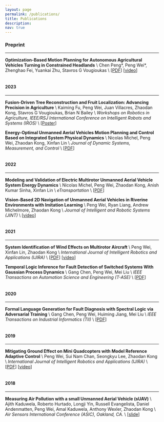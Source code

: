 ```yaml
---
layout: page
permalink: /publications/
title: Publications
description: 
nav: true
---
```

<!-- _pages/publications.md -->
### Preprint
___

**Optimization-Based Motion Planning for Autonomous Agricultural Vehicles Turning in Constrained Headlands** \\
Chen Peng*, Peng Wei*, Zhenghao Fei, Yuankai Zhu, Stavros G Vougioukas \\
[[PDF](https://arxiv.org/abs/2308.01117)] [[video](https://www.youtube.com/watch?v=sf0uDFwpSfo)]
</br></br>


#### 2023
___
**Fusion-Driven Tree Reconstruction and Fruit Localization: Advancing Precision in Agriculture** \\
Kaiming Fu, Peng Wei, Juan Villacres, Zhaodan Kong, Stavros G Vougioukas, Brian N Bailey \\
*Workshops on Robotics in Agriculture, IEEE/RSJ International Conference on Intelligent Robots and Systems (IROS)* \\
[[Poster](https://arxiv.org/abs/2310.15138)]

**Energy-Optimal Unmanned Aerial Vehicles Motion Planning and Control Based on Integrated System Physical Dynamics** \\
Nicolas Michel, Peng Wei, Zhaodan Kong, Xinfan Lin \\
*Journal of Dynamic Systems, Measurement, and Control* \\
[[PDF](https://asmedigitalcollection.asme.org/dynamicsystems/article/145/4/041002/1154458/Energy-Optimal-Unmanned-Aerial-Vehicles-Motion)]
</br></br>

#### 2022
___

**Modeling and Validation of Electric Multirotor Unmanned Aerial Vehicle System Energy Dynamics** \\
Nicolas Michel, Peng Wei, Zhaodan Kong, Anish Kumar Sinha, Xinfan Lin \\
*eTransportation* \\
[[PDF](https://www.sciencedirect.com/science/article/pii/S2590116822000194)]

**Vision-Based 2D Navigation of Unmanned Aerial Vehicles in Riverine Environments with Imitation Learning** \\
Peng Wei, Ryan Liang, Andrew Michelmore, Zhaodan Kong \\
*Journal of Intelligent and Robotic Systems (JINT)* \\
[[video](https://www.youtube.com/watch?v=aPOqHHGbZgs)]
</br></br>

#### 2021
___

**System Identification of Wind Effects on Multirotor Aircraft** \\
Peng Wei, Xinfan Lin, Zhaodan Kong \\
*International Journal of Intelligent Robotics and Applications (IJIRA)* \\
[[PDF](https://link.springer.com/article/10.1007%2Fs41315-021-00185-0)] [[video](https://www.youtube.com/watch?v=GMs6V17wkkg)]

**Temporal Logic Inference for Fault Detection of Switched Systems With Gaussian Process Dynamics** \\
Gang Chen, Peng Wei, Mei Liu \\
*IEEE Transactions on Automation Science and Engineering (T-ASE)* \\
[[PDF](https://ieeexplore.ieee.org/abstract/document/9422112)]
</br></br>

#### 2020
___

**Formal Language Generation for Fault Diagnosis with Spectral Logic via Adversarial Training** \\
Gang Chen, Peng Wei, Huiming Jiang, Mei Liu \\
*IEEE Transactions on Industrial Informatics (TII)* \\
[[PDF](https://ieeexplore.ieee.org/abstract/document/9272306)]
</br></br>

#### 2019
___

**Mitigating Ground Effect on Mini Quadcopters with Model Reference Adaptive Control** \\
Peng Wei, Sui Nam Chan, Seongkyu Lee, Zhaodan Kong \\
*International Journal of Intelligent Robotics and Applications (IJIRA)* \\
[[PDF](https://link.springer.com/article/10.1007/s41315-019-00098-z)] [[video](https://www.youtube.com/watch?v=y926-YTZKis)]
</br></br>

#### 2018
___

**Measuring Air Pollution with a small Unmanned Aerial Vehicle (sUAV)** \\
Ajith Kaduwela, Roberto Hurtado, Longji Yin, Russell Evangelista, Daniel Andenmatten, Peng Wei, Amal Kaduwela, Anthony Wexler, Zhaodan Kong \\
*Air Sensors International Conference (ASIC), Oakland, CA.* \\
[[slide](../assets/pdf/ASIC_poster.pdf)]